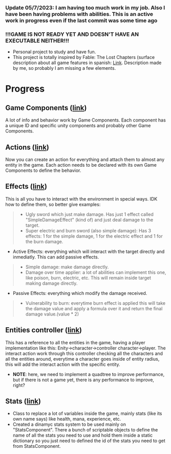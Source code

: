 ### Update 05/7/2023: I am having too much work in my job. Also I have been having problems with abilities. This is an active work in progress even if the last commit was some time ago
### !!!GAME IS NOT READY YET AND DOESN'T HAVE AN EXECUTABLE NEITHER!!!
- Personal project to study and have fun. 
- This project is totally inspired by Fable: The Lost Chapters (surface description about all game features in spanish: [Link](https://docs.google.com/document/d/1t4plu7HMYJZV1-eDG6YQ-mEuIuHNXUMcWRfZKBudyCk/edit?usp=sharing). Description made by me, so probably I am missing a few elements. 

# Progress
## Game Components ([link](https://github.com/camilohoyos16/RPG/tree/main/Assets/Scripts/GameComponents))
A lot of info and behavior work by Game Components. Each component has a unique ID and specific unity components and probably other Game Components.
## Actions ([link](https://github.com/camilohoyos16/RPG/tree/main/Assets/Scripts/Actions))
Now you can create an action for everything and attach them to almost any entity in the game. Each action needs to be declared with its own Game Components to define the behavior.
## Effects ([link](https://github.com/camilohoyos16/RPG/tree/main/Assets/Scripts/Effects))
This is all you have to interact with the environment in special ways. IDK how to define them, so better give examples: 
>- Ugly sword which just make damage. Has just 1 effect called "SimpleDamageEffect" (kind of) and just deal damage to the target.
>- Super electric and burn sword (also simple damage): Has 3 effects: 1 for the simple damage, 1 for the electric effect and 1 for the burn damage.
- Active Effects: everything which will interact with the target directly and inmediatly. This can add passive effects. 
>- Simple damage: make damage directly.
>- Damage over time applier: a lot of abilities can implement this one, like poison, burn, electric, etc.  This will remain inside target making damage directly. 
- Passive Effects: everything which modify the damage received.
>- Vulnerability to burn: everytime burn effect is applied this will take the damage value and apply a formula over it and  return the final damage value.(value * 2)
## Entities controller ([link](https://github.com/camilohoyos16/RPG/blob/main/Assets/Scripts/Entities/EntitiesController.cs))
This has a reference to all the entities in the game, having a player implementation like this: Enity->character->controller character->player.
The interact action work through this controller checking all the characters and all the entities around, everytime a character goes inside of entity radius, this will add the interact action with the specific entity.
- **NOTE**: here, we need to implement a quadtree to improve performance, but if there is not a game yet, there is any performance to improve, right?
## Stats ([link](https://github.com/camilohoyos16/RPG/tree/main/Assets/Scripts/Stats))
- Class to replace a lot of variables inside the game, mainly stats (like its own name says) like health, mana, experience, etc.
- Created a dinamyc stats system to be used mainly on "StatsComponent". There a bunch of scriptable objects to define the name of all the stats you need to use and hold them inside a static dictionary so you just need to defined the id of the stats you need to get from StatsComponent. 
